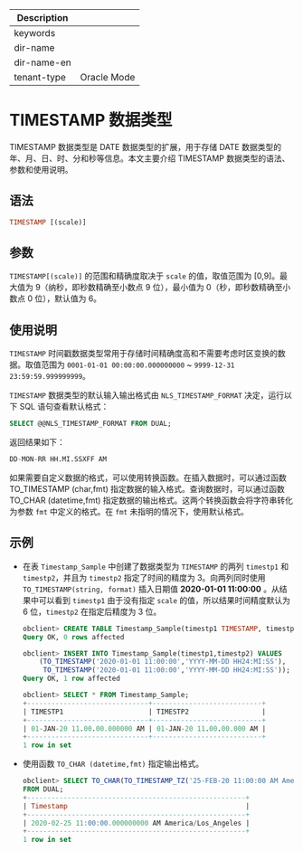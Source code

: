 | Description   |                 |
|---------------|-----------------|
| keywords      |                 |
| dir-name      |                 |
| dir-name-en   |                 |
| tenant-type   | Oracle Mode     |

# TIMESTAMP 数据类型

TIMESTAMP 数据类型是 DATE 数据类型的扩展，用于存储 DATE 数据类型的年、月、日、时、分和秒等信息。本文主要介绍 TIMESTAMP 数据类型的语法、参数和使用说明。

## 语法

```sql
TIMESTAMP [(scale)]
```

## 参数

`TIMESTAMP[(scale)]` 的范围和精确度取决于 `scale` 的值，取值范围为 \[0,9\]。最大值为 9（纳秒，即秒数精确至小数点 9 位），最小值为 0（秒，即秒数精确至小数点 0 位），默认值为 6。

## 使用说明

`TIMESTAMP` 时间戳数据类型常用于存储时间精确度高和不需要考虑时区变换的数据。取值范围为 `0001-01-01 00:00:00.000000000` \~ `9999-12-31 23:59:59.999999999`。

`TIMESTAMP` 数据类型的默认输入输出格式由 `NLS_TIMESTAMP_FORMAT` 决定，运行以下 SQL 语句查看默认格式：

```sql
SELECT @@NLS_TIMESTAMP_FORMAT FROM DUAL;
```

返回结果如下：

```sql
DD-MON-RR HH.MI.SSXFF AM
```

如果需要自定义数据的格式，可以使用转换函数。在插入数据时，可以通过函数 TO_TIMESTAMP (char,fmt) 指定数据的输入格式。查询数据时，可以通过函数 TO_CHAR (datetime,fmt) 指定数据的输出格式。这两个转换函数会将字符串转化为参数 `fmt` 中定义的格式。在 `fmt` 未指明的情况下，使用默认格式。

## 示例

* 在表 `Timestamp_Sample` 中创建了数据类型为 `TIMESTAMP` 的两列 `timestp1` 和 `timestp2`，并且为 `timestp2` 指定了时间的精度为 3。向两列同时使用 `TO_TIMESTAMP(string, format)` 插入日期值 **2020-01-01 11:00:00** 。从结果中可以看到 `timestp1` 由于没有指定 `scale` 的值，所以结果时间精度默认为 6 位，`timestp2` 在指定后精度为 3 位。

  ```sql
  obclient> CREATE TABLE Timestamp_Sample(timestp1 TIMESTAMP, timestp2 TIMESTAMP(3));
  Query OK, 0 rows affected

  obclient> INSERT INTO Timestamp_Sample(timestp1,timestp2) VALUES
      (TO_TIMESTAMP('2020-01-01 11:00:00','YYYY-MM-DD HH24:MI:SS'),
       TO_TIMESTAMP('2020-01-01 11:00:00','YYYY-MM-DD HH24:MI:SS'));
  Query OK, 1 row affected

  obclient> SELECT * FROM Timestamp_Sample;
  +------------------------------+---------------------------+
  | TIMESTP1                     | TIMESTP2                  |
  +------------------------------+---------------------------+
  | 01-JAN-20 11.00.00.000000 AM | 01-JAN-20 11.00.00.000 AM |
  +------------------------------+---------------------------+
  1 row in set
  ```

* 使用函数 `TO_CHAR (datetime,fmt)` 指定输出格式。

  ```sql
  obclient> SELECT TO_CHAR(TO_TIMESTAMP_TZ('25-FEB-20 11:00:00 AM America/Los_Angeles','DD-MON-RR HH:MI:SSXFF PM TZR'),'YYYY-MM-DD HH:MI:SSXFF PM TZR') Timestamp
  FROM DUAL;
  +------------------------------------------------------+
  | Timestamp                                            |
  +------------------------------------------------------+
  | 2020-02-25 11:00:00.000000000 AM America/Los_Angeles |
  +------------------------------------------------------+
  1 row in set
  ```
